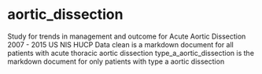 # aortic_dissection
Study for trends in management and outcome for Acute Aortic Dissection 2007 - 2015 US NIS HUCP Data
clean is a markdown document for all patients with acute thoracic aortic dissection
type_a_aortic_dissection is the markdown document for only patients with type a aortic dissection

